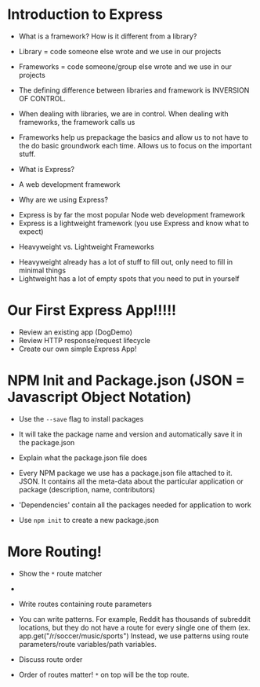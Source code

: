 # Introduction to Express

* What is a framework? How is it different from a library?
- Library = code someone else wrote and we use in our projects
- Frameworks = code someone/group else wrote and we use in our projects
- The defining difference between libraries and framework is INVERSION OF CONTROL. 
- When dealing with libraries, we are in control. When dealing with frameworks,
 the framework calls us

- Frameworks help us prepackage the basics and allow us to not have to the do basic
groundwork each time. Allows us to focus on the important stuff. 

* What is Express?
- A web development framework

* Why are we using Express?
- Express is by far the most popular Node web development framework
- Express is a lightweight framework (you use Express and know what to expect)

* Heavyweight vs. Lightweight Frameworks
- Heavyweight already has a lot of stuff to fill out, only need to fill in minimal things
- Lightweight has a lot of empty spots that you need to put in yourself

# Our First Express App!!!!!
* Review an existing app (DogDemo)
* Review HTTP response/request lifecycle
* Create our own simple Express App!

# NPM Init and Package.json (JSON = Javascript Object Notation)

* Use the `--save` flag to install packages
- It will take the package name and version and automatically save it in the package.json

* Explain what the package.json file does
- Every NPM package we use has a package.json file attached to it. JSON. It contains all
the meta-data about the particular application or package (description, name, contributors)

- 'Dependencies' contain all the packages needed for application to work

* Use `npm init` to create a new package.json

# More Routing!

* Show the `*` route matcher
- 

* Write routes containing route parameters
- You can write patterns. For example, Reddit has thousands of subreddit locations,
but they do not have a route for every single one of them (ex. app.get("/r/soccer/music/sports")
Instead, we use patterns using route parameters/route variables/path variables.

* Discuss route order
- Order of routes matter! `*` on top will be the top route. 